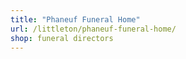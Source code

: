 ```yaml
---
title: "Phaneuf Funeral Home"
url: /littleton/phaneuf-funeral-home/
shop: funeral directors
---
```

